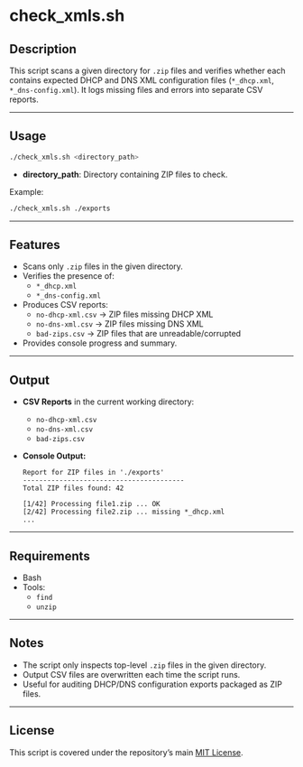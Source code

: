 # check_xmls.sh

## Description
This script scans a given directory for `.zip` files and verifies whether each contains expected DHCP and DNS XML configuration files (`*_dhcp.xml`, `*_dns-config.xml`).
It logs missing files and errors into separate CSV reports.

---

## Usage
```bash
./check_xmls.sh <directory_path>
```

- **directory_path**: Directory containing ZIP files to check.  

Example:
```bash
./check_xmls.sh ./exports
```

---

## Features
- Scans only `.zip` files in the given directory.  
- Verifies the presence of:
  - `*_dhcp.xml`
  - `*_dns-config.xml`
- Produces CSV reports:
  - `no-dhcp-xml.csv` → ZIP files missing DHCP XML  
  - `no-dns-xml.csv` → ZIP files missing DNS XML  
  - `bad-zips.csv` → ZIP files that are unreadable/corrupted  
- Provides console progress and summary.  

---

## Output
- **CSV Reports** in the current working directory:
  - `no-dhcp-xml.csv`
  - `no-dns-xml.csv`
  - `bad-zips.csv`

- **Console Output:**  
  ```
  Report for ZIP files in './exports'
  ----------------------------------------
  Total ZIP files found: 42

  [1/42] Processing file1.zip ... OK
  [2/42] Processing file2.zip ... missing *_dhcp.xml
  ...
  ```

---

## Requirements
- Bash  
- Tools:
  - `find`
  - `unzip`  

---

## Notes
- The script only inspects top-level `.zip` files in the given directory.  
- Output CSV files are overwritten each time the script runs.  
- Useful for auditing DHCP/DNS configuration exports packaged as ZIP files.  

---

## License
This script is covered under the repository’s main [MIT License](../LICENSE).
